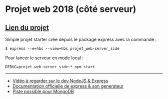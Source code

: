 # Projet web 2018 (côté serveur)
[Lien du projet](https://projet-web-ihm.herokuapp.com/)
---

Simple projet starter crée depuis le package express avec la commande :
```
$ express --e=hbs --view=hbs projet_web-server_side
```

Pour lancer le serveur en mode local : 
```
DEBUG=projet_web-server_side:* npm start
```

---

* [Vidéo à regarder sur le dev NodeJS & Express](https://www.youtube.com/watch?v=BN0JlMZCtNU)
* [Documentation officielle de express & son generateur](https://expressjs.com/fr/starter/generator.html)
* [Piste possible pour MongoDB](https://closebrace.com/tutorials/2017-03-02/the-dead-simple-step-by-step-guide-for-front-end-developers-to-getting-up-and-running-with-nodejs-express-and-mongodb)
